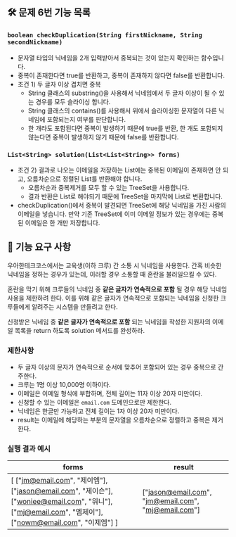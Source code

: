 ## 🛠️ 문제 6번 기능 목록

### `boolean checkDuplication(String firstNickname, String secondNickname)`

- 문자열 타입의 닉네임을 2개 입력받아서 중복되는 것이 있는지 확인하는 함수입니다.
- 중복이 존재한다면 true를 반환하고, 중복이 존재하지 않다면 false를 반환합니다.
- 조건 1) 두 글자 이상 겹치면 중복
    - String 클래스의 substring()을 사용해서 닉네임에서 두 글자 이상이 될 수 있는 경우를 모두 슬라이싱 합니다.
    - String 클래스의 contains()를 사용해서 위에서 슬라이싱한 문자열이 다른 닉네임에 포함되는지 여부를 판단합니다.
    - 한 개라도 포함된다면 중복이 발생하기 때문에 true를 반환, 한 개도 포함되지 않는다면 중복이 발생하지 않기 때문에 false를 반환합니다.

### `List<String> solution(List<List<String>> forms)`

- 조건 2) 결과로 나오는 이메일을 저장하는 List에는 중복된 이메일이 존재하면 안 되고, 오름차순으로 정렬된 List를 반환해야 합니다.
    - 오름차순과 중복제거를 모두 할 수 있는 TreeSet을 사용합니다.
    - 결과 반환은 List로 해야되기 때문에 TreeSet을 마지막에 List로 변환합니다.
- checkDuplication()에서 중복이 발견되면 TreeSet에 해당 닉네임을 가진 사람의 이메일을 넣습니다. 만약 기존 TreeSet에 이미 이메일 정보가 있는 경우에는 중복된 이메일은 한 개만 저장합니다.

## 🚀 기능 요구 사항

우아한테크코스에서는 교육생(이하 크루) 간 소통 시 닉네임을 사용한다. 간혹 비슷한 닉네임을 정하는 경우가 있는데, 이러할 경우 소통할 때 혼란을 불러일으킬 수 있다.

혼란을 막기 위해 크루들의 닉네임 중 **같은 글자가 연속적으로 포함** 될 경우 해당 닉네임 사용을 제한하려 한다. 이를 위해 같은 글자가 연속적으로 포함되는 닉네임을 신청한 크루들에게 알려주는 시스템을 만들려고 한다.


신청받은 닉네임 중 **같은 글자가 연속적으로 포함** 되는 닉네임을 작성한 지원자의 이메일 목록을 return 하도록 solution 메서드를 완성하라.

### 제한사항

- 두 글자 이상의 문자가 연속적으로 순서에 맞추어 포함되어 있는 경우 중복으로 간주한다.
- 크루는 1명 이상 10,000명 이하이다.
- 이메일은 이메일 형식에 부합하며, 전체 길이는 11자 이상 20자 미만이다.
- 신청할 수 있는 이메일은 `email.com` 도메인으로만 제한한다.
- 닉네임은 한글만 가능하고 전체 길이는 1자 이상 20자 미만이다.
- result는 이메일에 해당하는 부분의 문자열을 오름차순으로 정렬하고 중복은 제거한다.

### 실행 결과 예시

| forms | result |
| --- | --- |
| [ ["jm@email.com", "제이엠"], ["jason@email.com", "제이슨"], ["woniee@email.com", "워니"], ["mj@email.com", "엠제이"], ["nowm@email.com", "이제엠"] ] | ["jason@email.com", "jm@email.com", "mj@email.com"] |
